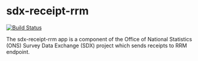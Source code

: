# sdx-receipt-rrm

[![Build Status](https://travis-ci.org/ONSdigital/sdx-receipt-rrm.svg?branch=develop)](https://travis-ci.org/ONSdigital/sdx-receipt-rrm)

The sdx-receipt-rrm app is a component of the Office of National Statistics (ONS) Survey Data Exchange (SDX) project which sends receipts to RRM endpoint.
